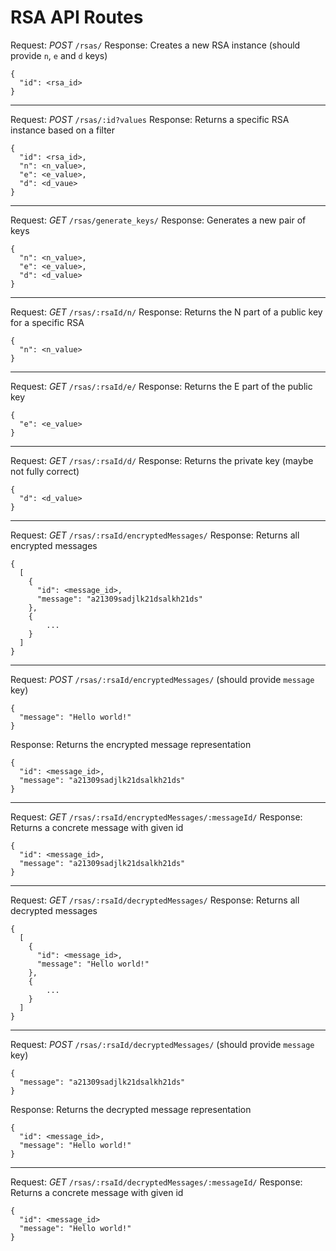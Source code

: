 # RSA API Routes

Request: *POST* `/rsas/`
Response: Creates a new RSA instance (should provide `n`, `e` and `d` keys)
```
{
  "id": <rsa_id>
}
```

---

Request: *POST* `/rsas/:id?values`
Response: Returns a specific RSA instance based on a filter
```
{
  "id": <rsa_id>,
  "n": <n_value>,
  "e": <e_value>,
  "d": <d_vaue>
}
```

---

Request: *GET* `/rsas/generate_keys/`
Response: Generates a new pair of keys
```
{
  "n": <n_value>,
  "e": <e_value>,
  "d": <d_value>
}
```

---

Request: *GET* `/rsas/:rsaId/n/`
Response: Returns the N part of a public key for a specific RSA
```
{
  "n": <n_value>
}
```

---

Request: *GET* `/rsas/:rsaId/e/`
Response: Returns the E part of the public key
```
{
  "e": <e_value>
}
```

---

Request: *GET* `/rsas/:rsaId/d/`
Response: Returns the private key (maybe not fully correct)
```
{
  "d": <d_value>
}
```

---

Request: *GET* `/rsas/:rsaId/encryptedMessages/`
Response: Returns all encrypted messages
```
{
  [
    {
      "id": <message_id>,
      "message": "a21309sadjlk21dsalkh21ds"
    },
    {
        ...
    }
  ]
}
```

---

Request: *POST* `/rsas/:rsaId/encryptedMessages/` (should provide `message` key)
```
{
  "message": "Hello world!"
}
```
Response: Returns the encrypted message representation
```
{
  "id": <message_id>,
  "message": "a21309sadjlk21dsalkh21ds"
}
```

---

Request: *GET* `/rsas/:rsaId/encryptedMessages/:messageId/`
Response: Returns a concrete message with given id
```
{
  "id": <message_id>,
  "message": "a21309sadjlk21dsalkh21ds"
}
```

---

Request: *GET* `/rsas/:rsaId/decryptedMessages/`
Response: Returns all decrypted messages
```
{
  [
    {
      "id": <message_id>,
      "message": "Hello world!"
    },
    {
        ...
    }
  ]
}
```

---

Request: *POST* `/rsas/:rsaId/decryptedMessages/` (should provide `message` key)
```
{
  "message": "a21309sadjlk21dsalkh21ds"
}
```
Response: Returns the decrypted message representation
```
{
  "id": <message_id>,
  "message": "Hello world!"
}
```

---

Request: *GET* `/rsas/:rsaId/decryptedMessages/:messageId/`
Response: Returns a concrete message with given id
```
{
  "id": <message_id>
  "message": "Hello world!"
}
```

